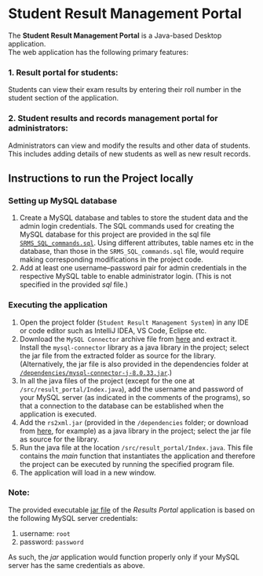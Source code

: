 # Student Result Management Portal

The **Student Result Management Portal** is a Java-based Desktop application.  
The web application has the following primary features:  
  ### 1. Result portal for students:
  Students can view their exam results by entering their roll number in the student section of the application.
  ### 2. Student results and records management portal for administrators:
  Administrators can view and modify the results and other data of students. This includes adding details of new students as well as new result records.

## Instructions to run the Project locally
### Setting up MySQL database
1. Create a MySQL database and tables to store the student data and the admin login credentials. The SQL commands used for creating the MySQL database for this project are provided in the sql file [```SRMS_SQL_commands.sql```](https://github.com/abhishekgoud343/ResultManagementPortal/blob/main/SRMS_SQL_commands.sql). Using different attributes, table names etc in the database, than those in the ```SRMS_SQL_commands.sql``` file, would require making corresponding modifications in the project code.
2. Add at least one username–password pair for admin credentials in the respective MySQL table to enable administrator login. (This is not specified in the provided _sql_ file.)
### Executing the application
1. Open the project folder (```Student Result Management System```) in any IDE or code editor such as IntelliJ IDEA, VS Code, Eclipse etc.  
2. Download the ```MySQL Connector``` archive file from [here](https://dev.mysql.com/downloads/connector/j/) and extract it. Install  the ```mysql-connector``` library as a java library in the project; select the jar file from the extracted folder as source for the library. (Alternatively, the jar file is also provided in the dependencies folder at [```/dependencies/mysql-connector-j-8.0.33.jar```](https://github.com/abhishekgoud343/ResultManagementPortal/blob/main/Student%20Result%20Management%20System/dependencies/mysql-connector-j-8.0.33.jar).)  
3. In all the java files of the project (except for the one at ```/src/result_portal/Index.java```), add the username and password of your MySQL server (as indicated in the comments of the programs), so that a connection to the database can be established when the application is executed.  
4. Add the ```rs2xml.jar``` (provided in the ```/dependencies``` folder; or download from [here](https://sourceforge.net/projects/finalangelsanddemons/files/rs2xml.jar/download), for example) as a java library in the project; select the jar file as source for the library.  
5. Run the java file at the location ```/src/result_portal/Index.java```. This file contains the _main_ function that instantiates the application and therefore the project can be executed by running the specified program file.  
6. The application will load in a new window.

### Note:
The provided executable [jar file](https://github.com/abhishekgoud343/ResultManagementPortal/blob/main/ResultsPortal.jar) of the _Results Portal_ application is based on the following MySQL server credentials:
1. username: ```root```
2. password: ```password```  

As such, the _jar_ application would function properly only if your MySQL server has the same credentials as above.
